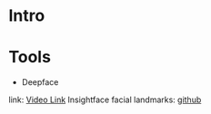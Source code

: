 # Intro

# Tools

- Deepface

link: [Video Link](https://www.youtube.com/watch?v=eKOZawGR3y0)
Insightface facial landmarks: [github](https://github.com/deepinsight/insightface)
